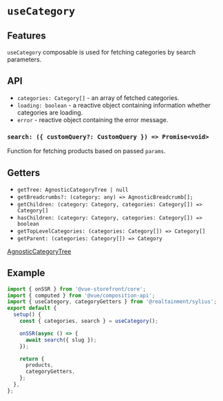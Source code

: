 # `useCategory`

## Features

`useCategory` composable is used for fetching categories by search parameters.

## API

- `categories: Category[]` - an array of fetched categories.
- `loading: boolean` - a reactive object containing information whether categories are loading.
- `error` - reactive object containing the error message.

### `search: ({ customQuery?: CustomQuery }) => Promise<void>`

Function for fetching products based on passed `params`.

## Getters

- `getTree: AgnosticCategoryTree | null`
- `getBreadcrumbs?: (category: any) => AgnosticBreadcrumb[];`
- `getChildren: (category: Category, categories: Category[]) => Category[]`
- `hasChildren: (category: Category, categories: Category[]) => boolean`
- `getTopLevelCategories: (categories: Category[]) => Category[]`
- `getParent: (categories: Category[]) => Category`

[AgnosticCategoryTree](https://docs.vuestorefront.io/v2/reference/api/core.agnosticcategorytree.html)

## Example

```js
import { onSSR } from '@vue-storefront/core';
import { computed } from '@vue/composition-api';
import { useCategory, categoryGetters } from '@realtainment/sylius';
export default {
  setup() {
    const { categories, search } = useCategory();

    onSSR(async () => {
      await search({ slug });
    });

    return {
      products,
      categoryGetters,
    };
  },
};
```
